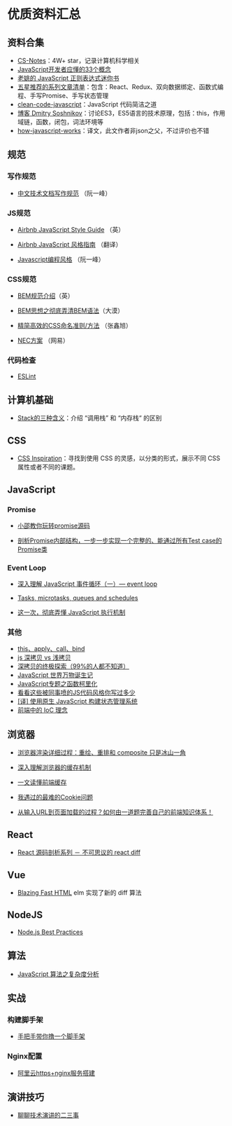 # 优质资料汇总



## 资料合集

* [CS-Notes](https://github.com/CyC2018/CS-Notes)：4W+ star，记录计算机科学相关
* [JavaScript开发者应懂的33个概念](https://github.com/stephentian/33-js-concepts)
* [老姚的 JavaScript 正则表达式迷你书](https://github.com/qdlaoyao/js-regex-mini-book)
* [五星推荐的系列文章清单](https://juejin.im/post/5c1f01fef265da61587723f4)：包含：React、Redux、双向数据绑定、函数式编程、手写Promise、手写状态管理
* [clean\-code\-javascript](https://github.com/ryanmcdermott/clean-code-javascript)：JavaScript 代码简洁之道
* [博客 Dmitry Soshnikov](http://dmitrysoshnikov.com/)：讨论ES3，ES5语言的技术原理，包括：this，作用域链，函数，闭包，词法环境等
* [how\-javascript\-works](https://github.com/Troland/how-javascript-works)：译文，此文作者非json之父，不过评价也不错




## 规范

### 写作规范

* [中文技术文档写作规范](https://github.com/ruanyf/document-style-guide) （阮一峰）


### JS规范

* [Airbnb JavaScript Style Guide](https://github.com/airbnb/javascript) （英）

* [Airbnb JavaScript 风格指南](https://github.com/lin-123/javascript) （翻译）

* [Javascript编程风格](http://www.ruanyifeng.com/blog/2012/04/javascript_programming_style.html) （阮一峰）


### CSS规范

* [BEM规范介绍](https://en.bem.info/methodology/quick-start/)（英）

* [BEM思想之彻底弄清BEM语法](https://www.w3cplus.com/css/mindbemding-getting-your-head-round-bem-syntax.html)（大漠）

* [精简高效的CSS命名准则/方法](https://www.zhangxinxu.com/wordpress/2010/09/%E7%B2%BE%E7%AE%80%E9%AB%98%E6%95%88%E7%9A%84css%E5%91%BD%E5%90%8D%E5%87%86%E5%88%99%E6%96%B9%E6%B3%95/) （张鑫旭）

* [NEC方案](http://nec.netease.com/standard) （网易）


### 代码检查

* [ESLint](http://eslint.cn/)



## 计算机基础

* [Stack的三种含义](http://www.ruanyifeng.com/blog/2013/11/stack.html)：介绍 “调用栈” 和 “内存栈“ 的区别



## CSS

* [CSS Inspiration](https://github.com/chokcoco/CSS-Inspiration)：寻找到使用 CSS 的灵感，以分类的形式，展示不同 CSS 属性或者不同的课题。



## JavaScript

### Promise

- [小邵教你玩转promise源码](https://juejin.im/post/5b6e5cbf51882519ad61b67e)

- [剖析Promise内部结构，一步一步实现一个完整的、能通过所有Test case的Promise类 ](https://github.com/xieranmaya/blog/issues/3)


### Event Loop

* [深入理解 JavaScript 事件循环（一）— event loop](https://www.cnblogs.com/dong-xu/p/7000163.html)

* [Tasks, microtasks, queues and schedules](https://jakearchibald.com/2015/tasks-microtasks-queues-and-schedules/)

* [这一次，彻底弄懂 JavaScript 执行机制](https://juejin.im/post/59e85eebf265da430d571f89#comment)


### 其他

- [this、apply、call、bind](https://juejin.im/post/59bfe84351882531b730bac2)
- [js 深拷贝 vs 浅拷贝](https://juejin.im/post/59ac1c4ef265da248e75892b)
- [深拷贝的终极探索（99%的人都不知道）](https://segmentfault.com/a/1190000016672263)
- [JavaScript 世界万物诞生记](https://zhuanlan.zhihu.com/p/22989691)
- [JavaScript专题之函数柯里化](https://github.com/mqyqingfeng/Blog/issues/42)
- [看看这些被同事喷的JS代码风格你写过多少](https://juejin.im/post/5becf928f265da61380ec986)
- [[译] 使用原生 JavaScript 构建状态管理系统](https://juejin.im/post/5b763528e51d45559e3a5b64)
- [前端中的 IoC 理念](https://juejin.im/post/5c2c47dcf265da616d544a53#comment)



## 浏览器

* [浏览器渲染详细过程：重绘、重排和 composite 只是冰山一角](https://juejin.im/entry/590801780ce46300617c89b8)

* [深入理解浏览器的缓存机制](https://juejin.im/post/5b014aa66fb9a07ac23b04c8)

* [一文读懂前端缓存](https://zhuanlan.zhihu.com/p/44789005)

* [我遇过的最难的Cookie问题](https://github.com/aszx87410/blog/issues/17)

* [从输入URL到页面加载的过程？如何由一道题完善自己的前端知识体系！](http://www.dailichun.com/2018/03/12/whenyouenteraurl.html)


## React

* [React 源码剖析系列 － 不可思议的 react diff](https://zhuanlan.zhihu.com/p/20346379)



## Vue

* [Blazing Fast HTML](https://elm-lang.org/blog/blazing-fast-html-round-two) elm 实现了新的 diff 算法



## NodeJS

* [Node.js Best Practices](https://github.com/i0natan/nodebestpractices)



## 算法

* [JavaScript 算法之复杂度分析](https://juejin.im/post/5c2a1d9d6fb9a04a0f654581#comment)



## 实战

### 构建脚手架

* [手把手带你撸一个脚手架](https://juejin.im/post/5bead1b25188251e1a1f4d34)



### Nginx配置

* [阿里云https\+nginx服务搭建](https://www.cnblogs.com/fanxingthink/p/8244694.html)



## 演讲技巧

* [聊聊技术演讲的二三事](https://zhuanlan.zhihu.com/p/48987069)

